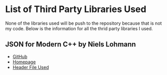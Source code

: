 # List of Third Party Libraries Used

None of the libraries used will be push to the repository because that is not my code. Below is the information for all the thrid party libraries I used.

## JSON for Modern C++ by Niels Lohmann
- [GitHub](https://github.com/nlohmann/json)
- [Homepage](https://json.nlohmann.me/)
- [Header File Used](https://github.com/nlohmann/json/releases/download/v3.9.1/json.hpp)

